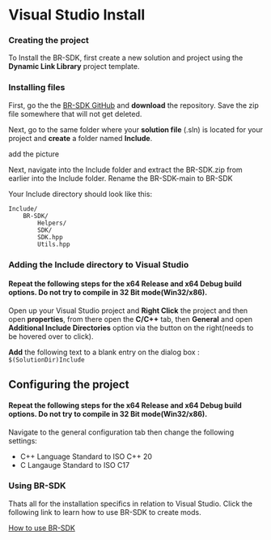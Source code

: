 # Visual Studio Install

### Creating the project

To Install the BR-SDK, first create a new solution and project using the **Dynamic Link Library** project template.

### Installing files

First, go the the [BR-SDK GitHub](https://github.com/tubaplayerdis/BR-SDK) and **download** the repository. Save the zip file somewhere that will not get deleted.

Next, go to the same folder where your **solution file** (.sln) is located for your project and **create** a folder named **Include**.

add the picture

Next, navigate into the Include folder and extract the BR-SDK.zip from earlier into the Include folder. Rename the BR-SDK-main to BR-SDK

Your Include directory should look like this:

```
Include/
    BR-SDK/
        Helpers/
        SDK/
        SDK.hpp
        Utils.hpp
```

### Adding the Include directory to Visual Studio

#### Repeat the following steps for the x64 Release and x64 Debug build options. Do not try to compile in 32 Bit mode(Win32/x86).

Open up your Visual Studio project and **Right Click** the project and then open **properties**, from there open the **C/C++** tab, then **General** and open **Additional Include Directories** option via the button on the right(needs to be hovered over to click).

**Add** the following text to a blank entry on the dialog box : ``$(SolutionDir)Include``


## Configuring the project

#### Repeat the following steps for the x64 Release and x64 Debug build options. Do not try to compile in 32 Bit mode(Win32/x86).
    
Navigate to the general configuration tab then change the following settings:

- C++ Language Standard to ISO C++ 20
- C Langauge Standard to ISO C17

### Using BR-SDK

Thats all for the installation specifics in relation to Visual Studio. Click the following link to learn how to use BR-SDK to create mods.

[How to use BR-SDK](https://github.com/tubaplayerdis/BR-SDK/blob/main/UsingBRSDK.MD)

